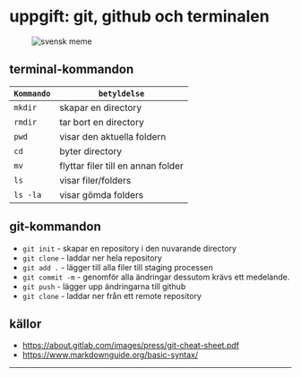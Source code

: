 # uppgift: git, github och terminalen

<figure><img src="https://swedishmeme.com/wp-content/uploads/2020/11/alkoholforbud-meme-sverige.jpg" alt="svensk meme">
</figure>

## terminal-kommandon

| `Kommando` | `betyldelse` |
|--|--| 
| ` mkdir ` | skapar en directory
| `rmdir` | tar bort en directory
| `pwd`  | visar den aktuella foldern |
| `cd` | byter directory |
| `mv` | flyttar filer till en annan folder|
| `ls` | visar filer/folders|
| `ls -la` | visar gömda folders | 


## git-kommandon

- `git init` - skapar en repository i den nuvarande directory
- `git clone` - laddar ner hela repository 
- `git add .` - lägger till alla filer till staging processen
- `git commit -m` - genomför alla ändringar dessutom krävs ett medelande.
- `git push` - lägger upp ändringarna till github
- `git clone` - laddar ner från ett remote repository

## källor 

- https://about.gitlab.com/images/press/git-cheat-sheet.pdf
- https://www.markdownguide.org/basic-syntax/
------------------------